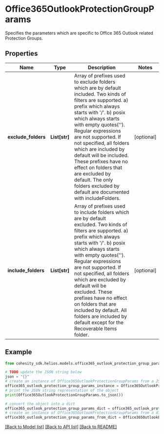# Office365OutlookProtectionGroupParams

Specifies the parameters which are specific to Office 365 Outlook related Protection Groups.

## Properties

Name | Type | Description | Notes
------------ | ------------- | ------------- | -------------
**exclude_folders** | **List[str]** | Array of prefixes used to exclude folders which are by default included. Two kinds of filters are supported. a) prefix which always starts with &#39;/&#39;. b) posix which always starts with empty quotes(&#39;&#39;). Regular expressions are not supported. If not specified, all folders which are included by default will be included. These prefixes have no effect on folders that are excluded by default. The only folders excluded by default are documented with includeFolders. | [optional] 
**include_folders** | **List[str]** | Array of prefixes used to include folders which are by default excluded. Two kinds of filters are supported. a) prefix which always starts with &#39;/&#39;. b) posix which always starts with empty quotes(&#39;&#39;). Regular expressions are not supported. If not specified, all folders which are excluded by default will be excluded. These prefixes have no effect on folders that are included by default. All folders are included by default except for the Recoverable Items folder. | [optional] 

## Example

```python
from cohesity_sdk.helios.models.office365_outlook_protection_group_params import Office365OutlookProtectionGroupParams

# TODO update the JSON string below
json = "{}"
# create an instance of Office365OutlookProtectionGroupParams from a JSON string
office365_outlook_protection_group_params_instance = Office365OutlookProtectionGroupParams.from_json(json)
# print the JSON string representation of the object
print(Office365OutlookProtectionGroupParams.to_json())

# convert the object into a dict
office365_outlook_protection_group_params_dict = office365_outlook_protection_group_params_instance.to_dict()
# create an instance of Office365OutlookProtectionGroupParams from a dict
office365_outlook_protection_group_params_from_dict = Office365OutlookProtectionGroupParams.from_dict(office365_outlook_protection_group_params_dict)
```
[[Back to Model list]](../README.md#documentation-for-models) [[Back to API list]](../README.md#documentation-for-api-endpoints) [[Back to README]](../README.md)


